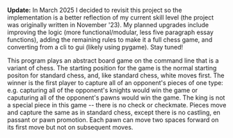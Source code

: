 **Update:** In March 2025 I decided to revisit this project so the implementation is a better reflection of my current skill level (the project was originally written in November '23). My planned upgrades include improving the logic (more functional/modular, less five paragraph essay functions), adding the remaining rules to make it a full chess game, and converting from a cli to gui (likely using pygame). Stay tuned!

This program plays an abstract board game on the command line that is a variant of chess. The starting position for the game is the normal starting positon for standard chess, and, like standard chess, white moves first. The winner is the first player to capture all of an opponent's pieces of one type: e.g. capturing all of the opponent's knights would win the game or caputuring all of the opponent's pawns would win the game. The king is not a special piece in this game -- there is no check or checkmate. Pieces move and capture the same as in standard chess, except there is no castling, en passant or pawn promotion. Each pawn can move two spaces forward on its first move but not on subsequent moves. 
